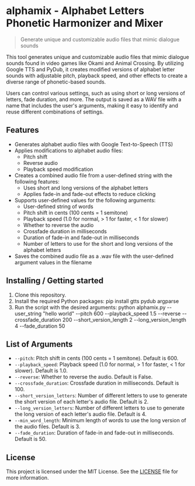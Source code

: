 # alphamix - Alphabet Letters Phonetic Harmonizer and Mixer
> Generate unique and customizable audio files that mimic dialogue sounds

This tool generates unique and customizable audio files that mimic dialogue sounds found in
video games like Okami and Animal Crossing. By utilizing Google TTS and PyDub, it creates
modified versions of alphabet letter sounds with adjustable pitch, playback speed, and other
effects to create a diverse range of phonetic-based sounds.

Users can control various settings, such as using short or long versions of letters, fade duration,
and more. The output is saved as a WAV file with a name that includes the user's arguments, making it
easy to identify and reuse different combinations of settings.

## Features

- Generates alphabet audio files with Google Text-to-Speech (TTS)
- Applies modifications to alphabet audio files:
   - Pitch shift
   - Reverse audio
   - Playback speed modification
- Creates a combined audio file from a user-defined string with the following features:
   - Uses short and long versions of the alphabet letters
   - Applies fade-in and fade-out effects to reduce clicking
- Supports user-defined values for the following arguments:
   - User-defined string of words
   - Pitch shift in cents (100 cents = 1 semitone)
   - Playback speed (1.0 for normal, > 1 for faster, < 1 for slower)
   - Whether to reverse the audio
   - Crossfade duration in milliseconds
   - Duration of fade-in and fade-out in milliseconds
   - Number of letters to use for the short and long versions of the alphabet letters
- Saves the combined audio file as a .wav file with the user-defined argument values in the filename

## Installing / Getting started

1. Clone this repository.
2. Install the required Python packages: pip install gtts pydub argparse
3. Run the script with the desired arguments: python alphamix.py --user_string "hello world" --pitch 600 --playback_speed 1.5 --reverse --crossfade_duration 200 --short_version_length 2 --long_version_length 4 --fade_duration 50

## List of Arguments

- `--pitch`: Pitch shift in cents (100 cents = 1 semitone). Default is 600.
- `--playback_speed`: Playback speed (1.0 for normal, > 1 for faster, < 1 for slower). Default is 1.0.
- `--reverse`: Whether to reverse the audio. Default is False.
- `--crossfade_duration`: Crossfade duration in milliseconds. Default is 100.
- `--short_version_letters`: Number of different letters to use to generate the short version of each letter's audio file. Default is 2.
- `--long_version_letters`: Number of different letters to use to generate the long version of each letter's audio file. Default is 4.
- `--min_word_length`: Minimum length of words to use the long version of the audio files. Default is 3.
- `--fade_duration`: Duration of fade-in and fade-out in milliseconds. Default is 50.

## License

This project is licensed under the MIT License. See the [LICENSE](LICENSE) file for more information.
